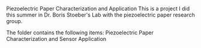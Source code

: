 Piezoelectric Paper Characterization and Application
This is a project I did this summer in Dr. Boris Stoeber's Lab with the piezoelectric paper research group. 

The folder contains the following items:
Piezoelectric Paper  Characterization and  Sensor Application
